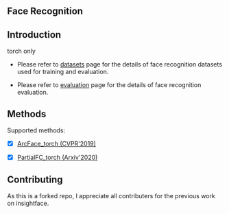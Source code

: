 ## Face Recognition

## Introduction

  torch only

  - Please refer to [datasets](_datasets_) page for the details of face recognition datasets used for training and evaluation.

  - Please refer to [evaluation](_evaluation_) page for the details of face recognition evaluation.


## Methods


Supported methods:

- [x] [ArcFace_torch (CVPR'2019)](arcface_torch)
- [x] [PartialFC_torch (Arxiv'2020)](arcface_torch)


## Contributing

As this is a forked repo, I appreciate all contributers for the previous work on insightface.
